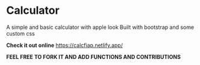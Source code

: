 # Calculator
A simple and basic calculator with apple look
Built with bootstrap and some custom css

**Check it out online**
https://calcfiap.netlify.app/

**FEEL FREE TO FORK IT AND ADD FUNCTIONS AND CONTRIBUTIONS**
